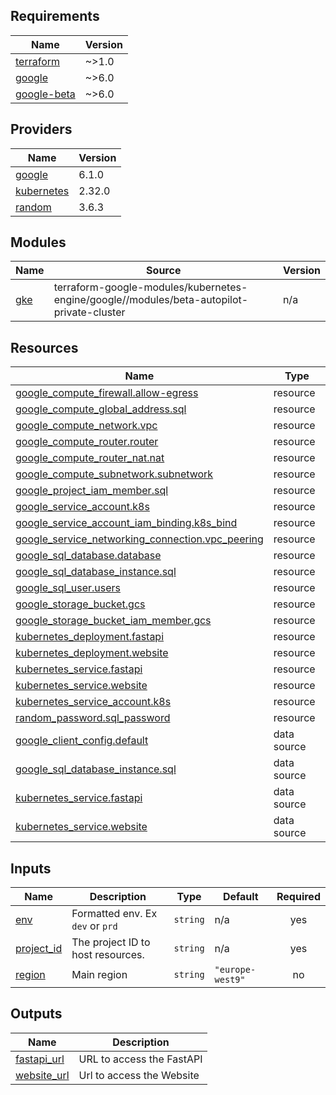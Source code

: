 <!-- BEGIN_TF_DOCS -->
## Requirements

| Name | Version |
|------|---------|
| <a name="requirement_terraform"></a> [terraform](#requirement\_terraform) | ~>1.0 |
| <a name="requirement_google"></a> [google](#requirement\_google) | ~>6.0 |
| <a name="requirement_google-beta"></a> [google-beta](#requirement\_google-beta) | ~>6.0 |

## Providers

| Name | Version |
|------|---------|
| <a name="provider_google"></a> [google](#provider\_google) | 6.1.0 |
| <a name="provider_kubernetes"></a> [kubernetes](#provider\_kubernetes) | 2.32.0 |
| <a name="provider_random"></a> [random](#provider\_random) | 3.6.3 |

## Modules

| Name | Source | Version |
|------|--------|---------|
| <a name="module_gke"></a> [gke](#module\_gke) | terraform-google-modules/kubernetes-engine/google//modules/beta-autopilot-private-cluster | n/a |

## Resources

| Name | Type |
|------|------|
| [google_compute_firewall.allow-egress](https://registry.terraform.io/providers/hashicorp/google/latest/docs/resources/compute_firewall) | resource |
| [google_compute_global_address.sql](https://registry.terraform.io/providers/hashicorp/google/latest/docs/resources/compute_global_address) | resource |
| [google_compute_network.vpc](https://registry.terraform.io/providers/hashicorp/google/latest/docs/resources/compute_network) | resource |
| [google_compute_router.router](https://registry.terraform.io/providers/hashicorp/google/latest/docs/resources/compute_router) | resource |
| [google_compute_router_nat.nat](https://registry.terraform.io/providers/hashicorp/google/latest/docs/resources/compute_router_nat) | resource |
| [google_compute_subnetwork.subnetwork](https://registry.terraform.io/providers/hashicorp/google/latest/docs/resources/compute_subnetwork) | resource |
| [google_project_iam_member.sql](https://registry.terraform.io/providers/hashicorp/google/latest/docs/resources/project_iam_member) | resource |
| [google_service_account.k8s](https://registry.terraform.io/providers/hashicorp/google/latest/docs/resources/service_account) | resource |
| [google_service_account_iam_binding.k8s_bind](https://registry.terraform.io/providers/hashicorp/google/latest/docs/resources/service_account_iam_binding) | resource |
| [google_service_networking_connection.vpc_peering](https://registry.terraform.io/providers/hashicorp/google/latest/docs/resources/service_networking_connection) | resource |
| [google_sql_database.database](https://registry.terraform.io/providers/hashicorp/google/latest/docs/resources/sql_database) | resource |
| [google_sql_database_instance.sql](https://registry.terraform.io/providers/hashicorp/google/latest/docs/resources/sql_database_instance) | resource |
| [google_sql_user.users](https://registry.terraform.io/providers/hashicorp/google/latest/docs/resources/sql_user) | resource |
| [google_storage_bucket.gcs](https://registry.terraform.io/providers/hashicorp/google/latest/docs/resources/storage_bucket) | resource |
| [google_storage_bucket_iam_member.gcs](https://registry.terraform.io/providers/hashicorp/google/latest/docs/resources/storage_bucket_iam_member) | resource |
| [kubernetes_deployment.fastapi](https://registry.terraform.io/providers/hashicorp/kubernetes/latest/docs/resources/deployment) | resource |
| [kubernetes_deployment.website](https://registry.terraform.io/providers/hashicorp/kubernetes/latest/docs/resources/deployment) | resource |
| [kubernetes_service.fastapi](https://registry.terraform.io/providers/hashicorp/kubernetes/latest/docs/resources/service) | resource |
| [kubernetes_service.website](https://registry.terraform.io/providers/hashicorp/kubernetes/latest/docs/resources/service) | resource |
| [kubernetes_service_account.k8s](https://registry.terraform.io/providers/hashicorp/kubernetes/latest/docs/resources/service_account) | resource |
| [random_password.sql_password](https://registry.terraform.io/providers/hashicorp/random/latest/docs/resources/password) | resource |
| [google_client_config.default](https://registry.terraform.io/providers/hashicorp/google/latest/docs/data-sources/client_config) | data source |
| [google_sql_database_instance.sql](https://registry.terraform.io/providers/hashicorp/google/latest/docs/data-sources/sql_database_instance) | data source |
| [kubernetes_service.fastapi](https://registry.terraform.io/providers/hashicorp/kubernetes/latest/docs/data-sources/service) | data source |
| [kubernetes_service.website](https://registry.terraform.io/providers/hashicorp/kubernetes/latest/docs/data-sources/service) | data source |

## Inputs

| Name | Description | Type | Default | Required |
|------|-------------|------|---------|:--------:|
| <a name="input_env"></a> [env](#input\_env) | Formatted env. Ex `dev` or `prd` | `string` | n/a | yes |
| <a name="input_project_id"></a> [project\_id](#input\_project\_id) | The project ID to host resources. | `string` | n/a | yes |
| <a name="input_region"></a> [region](#input\_region) | Main region | `string` | `"europe-west9"` | no |

## Outputs

| Name | Description |
|------|-------------|
| <a name="output_fastapi_url"></a> [fastapi\_url](#output\_fastapi\_url) | URL to access the FastAPI |
| <a name="output_website_url"></a> [website\_url](#output\_website\_url) | Url to access the Website |
<!-- END_TF_DOCS -->